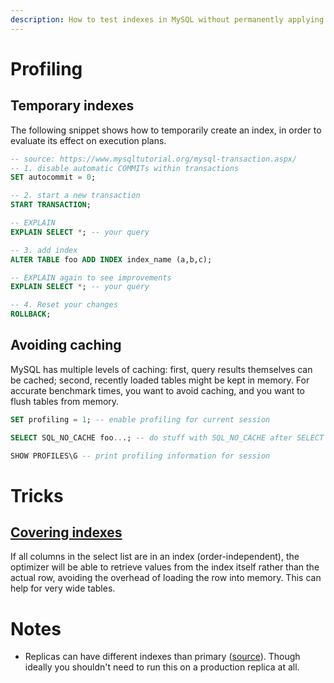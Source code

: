 ```yaml
---
description: How to test indexes in MySQL without permanently applying them.
---
```


# Profiling

## Temporary indexes

The following snippet shows how to temporarily create an index, in order to evaluate its effect on execution plans.

```sql
-- source: https://www.mysqltutorial.org/mysql-transaction.aspx/
-- 1. disable automatic COMMITs within transactions
SET autocommit = 0;

-- 2. start a new transaction
START TRANSACTION;

-- EXPLAIN
EXPLAIN SELECT *; -- your query

-- 3. add index
ALTER TABLE foo ADD INDEX index_name (a,b,c);

-- EXPLAIN again to see improvements
EXPLAIN SELECT *; -- your query

-- 4. Reset your changes
ROLLBACK;
```

## Avoiding caching

MySQL has multiple levels of caching: first, query results themselves can be cached; second, recently loaded tables might be kept in memory. For accurate benchmark times, you want to avoid caching, and you want to flush tables from memory.

```sql
SET profiling = 1; -- enable profiling for current session

SELECT SQL_NO_CACHE foo...; -- do stuff with SQL_NO_CACHE after SELECT

SHOW PROFILES\G -- print profiling information for session
```

# Tricks

## [Covering indexes](https://dev.mysql.com/doc/internals/en/optimizer-index-join-type.html)

If all columns in the select list are in an index (order-independent), the optimizer will be able to retrieve values from the index itself rather than the actual row, avoiding the overhead of loading the row into memory. This can help for very wide tables.

# Notes

* Replicas can have different indexes than primary ([source](https://stackoverflow.com/questions/4412656/can-you-index-tables-differently-on-master-and-slave-mysql)). Though ideally you shouldn't need to run this on a production replica at all.
